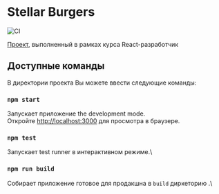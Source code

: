 # Stellar Burgers

![CI](https://github.com/qprquo/react-burger/actions/workflows/build_test_react.yml/badge.svg)

[Проект](http://burger.kino-reaction.ru), выполненный в рамках курса React-разработчик<br>

## Доступные команды

В директории проекта Вы можете ввести следующие команды:

### `npm start`

Запускает приложение the development mode.\
Откройте [http://localhost:3000](http://localhost:3000) для просмотра в браузере.

### `npm test`

Запускает test runner в интерактивном режиме.\

### `npm run build`

Собирает приложение готовое для продакшна в `build` диркеторию .\
